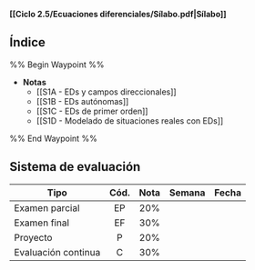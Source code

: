 **[[Ciclo 2.5/Ecuaciones diferenciales/Sílabo.pdf|Sílabo]]**

## Índice

%% Begin Waypoint %%
- **Notas**
	- [[S1A - EDs y campos direccionales]]
	- [[S1B - EDs autónomas]]
	- [[S1C - EDs de primer orden]]
	- [[S1D - Modelado de situaciones reales con EDs]]

%% End Waypoint %%

## Sistema de evaluación

| Tipo                | Cód. | Nota | Semana | Fecha |
| ------------------- | :--: | :--: | :----: | :---: |
| Examen parcial      |  EP  | 20%  |        |       |
| Examen final        |  EF  | 30%  |        |       |
| Proyecto            |  P   | 20%  |        |       |
| Evaluación continua |  C   | 30%  |        |       |
